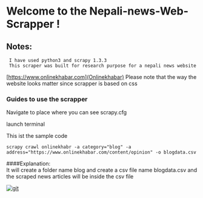 # Welcome to the Nepali-news-Web-Scrapper !

## Notes:
     I have used python3 and scrapy 1.3.3
     This scraper was built for research purpose for a nepali news website 
[https://www.onlinekhabar.com](Onlinekhabar)
     Please note that the way the website looks matter since scrapper is based on css

### Guides to use the scrapper
 Navigate to place where you can see scrapy.cfg

 launch terminal

 This ist the sample code

 `scrapy crawl onlinekhabr -a category="blog" -a address="https://www.onlinekhabar.com/content/opinion" -o blogdata.csv`

 ####Explanation:  
It will create a folder name blog and create a csv file name blogdata.csv and the scraped news articles will be inside the csv file


<a href="https://ibb.co/kMd7HG"><img src="https://preview.ibb.co/eJzsjw/git.png" alt="git" border="0" /></a>

